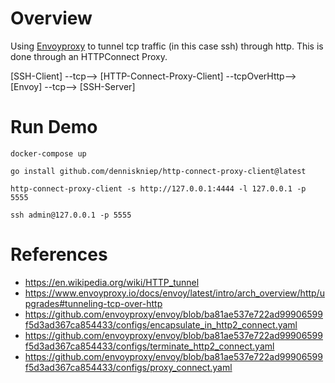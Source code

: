 # Overview
Using [Envoyproxy](https://www.envoyproxy.io) to tunnel tcp traffic (in this case ssh) through http. This is done through an HTTPConnect Proxy.

[SSH-Client] --tcp--> [HTTP-Connect-Proxy-Client] --tcpOverHttp--> [Envoy] --tcp--> [SSH-Server]

# Run Demo
```
docker-compose up
```

```
go install github.com/denniskniep/http-connect-proxy-client@latest

http-connect-proxy-client -s http://127.0.0.1:4444 -l 127.0.0.1 -p 5555
```

```
ssh admin@127.0.0.1 -p 5555
```

# References
* https://en.wikipedia.org/wiki/HTTP_tunnel
* https://www.envoyproxy.io/docs/envoy/latest/intro/arch_overview/http/upgrades#tunneling-tcp-over-http
* https://github.com/envoyproxy/envoy/blob/ba81ae537e722ad99906599f5d3ad367ca854433/configs/encapsulate_in_http2_connect.yaml
* https://github.com/envoyproxy/envoy/blob/ba81ae537e722ad99906599f5d3ad367ca854433/configs/terminate_http2_connect.yaml
* https://github.com/envoyproxy/envoy/blob/ba81ae537e722ad99906599f5d3ad367ca854433/configs/proxy_connect.yaml